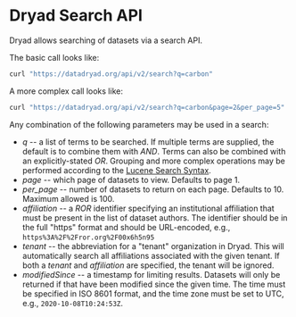 
Dryad Search API
================

Dryad allows searching of datasets via a search API.

The basic call looks like:
```bash
curl "https://datadryad.org/api/v2/search?q=carbon"
```

A more complex call looks like:
```bash
curl "https://datadryad.org/api/v2/search?q=carbon&page=2&per_page=5"
```

Any combination of the following parameters may be used in a search:
- *q* -- a list of terms to be searched. If multiple terms are
  supplied, the default is to combine them with *AND*. Terms can also be
  combined with an explicitly-stated *OR*. Grouping and more complex
  operations may be performed according to the
  [Lucene Search Syntax](https://lucene.apache.org/core/2_9_4/queryparsersyntax.html).
- *page* -- which page of datasets to view. Defaults to page 1.
- *per_page* -- number of datasets to return on each page. Defaults
  to 10. Maximum allowed is 100.
- *affiliation* -- a *ROR* identifier specifying an institutional
  affiliation that must be present in the list of dataset authors. The
  identifier should be in the full "https" format and should be
  URL-encoded, e.g., `https%3A%2F%2Fror.org%2F00x6h5n95`
- *tenant* -- the abbreviation for a "tenant" organization in
  Dryad. This will automatically search all affiliations associated
  with the given tenant. If both a *tenant* and *affiliation* are
  specified, the tenant will be ignored.
- *modifiedSince* -- a timestamp for limiting results. Datasets will
  only be returned if that have been modified since the given
  time. The time must be specified in ISO 8601 format, and the time
  zone must be set to UTC, e.g., `2020-10-08T10:24:53Z`.


